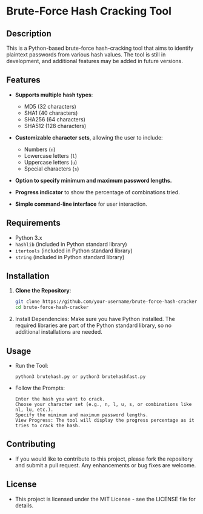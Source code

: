 # Brute-Force Hash Cracking Tool

## Description

This is a Python-based brute-force hash-cracking tool that aims to identify plaintext passwords from various hash values. The tool is still in development, and additional features may be added in future versions.

## Features

- **Supports multiple hash types**:
  - MD5 (32 characters)
  - SHA1 (40 characters)
  - SHA256 (64 characters)
  - SHA512 (128 characters)
  
- **Customizable character sets**, allowing the user to include:
  - Numbers (`n`)
  - Lowercase letters (`l`)
  - Uppercase letters (`u`)
  - Special characters (`s`)
  
- **Option to specify minimum and maximum password lengths.**
  
- **Progress indicator** to show the percentage of combinations tried.
  
- **Simple command-line interface** for user interaction.

## Requirements

- Python 3.x
- `hashlib` (included in Python standard library)
- `itertools` (included in Python standard library)
- `string` (included in Python standard library)

## Installation

1. **Clone the Repository**:
   ```bash
   git clone https://github.com/your-username/brute-force-hash-cracker.git
   cd brute-force-hash-cracker
   ```
2. Install Dependencies: Make sure you have Python installed. The required libraries are part of the Python standard library, so no additional installations are needed.

## Usage

- Run the Tool:
  ```
  python3 brutehash.py or python3 brutehashfast.py
  ```
- Follow the Prompts:
  ```
  Enter the hash you want to crack.
  Choose your character set (e.g., n, l, u, s, or combinations like nl, lu, etc.).
  Specify the minimum and maximum password lengths.
  View Progress: The tool will display the progress percentage as it tries to crack the hash.
  ```

## Contributing
- If you would like to contribute to this project, please fork the repository and submit a pull request. Any enhancements or bug fixes are welcome.

## License
- This project is licensed under the MIT License - see the LICENSE file for details.
  
